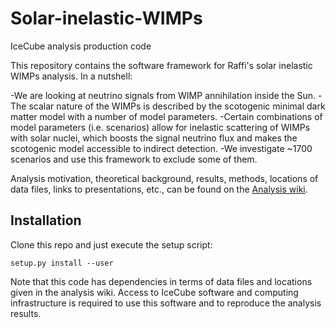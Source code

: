 # Solar-inelastic-WIMPs
IceCube analysis production code

This repository contains the software framework for Raffi's solar inelastic WIMPs analysis. In a nutshell:

-We are looking at neutrino signals from WIMP annihilation inside the Sun.
-The scalar nature of the WIMPs is described by the scotogenic minimal dark matter model with a number of model parameters.
-Certain combinations of model parameters (i.e. scenarios) allow for inelastic scattering of WIMPs with solar nuclei, which boosts the signal neutrino flux and makes the scotogenic model accessible to indirect detection.
-We investigate ~1700 scenarios and use this framework to exclude some of them.

Analysis motivation, theoretical background, results, methods, locations of data files, links to presentations, etc., can be found on the [Analysis wiki](https://wiki.icecube.wisc.edu/index.php/Solar_inelastic_WIMPs_analysis).


## Installation

Clone this repo and just execute the setup script:

`setup.py install --user`

Note that this code has dependencies in terms of data files and locations given in the analysis wiki. Access to IceCube software and computing infrastructure is required to use this software and to reproduce the analysis results.
